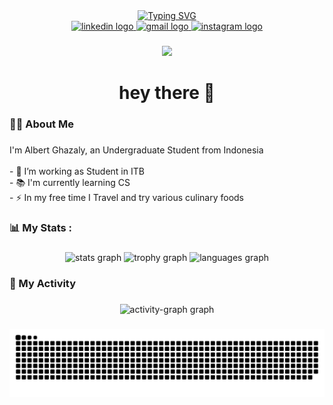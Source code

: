 
<div algin="center" style="text-align: center;">
    <a href="https://git.io/typing-svg">
        <img src="https://readme-typing-svg.demolab.com?font=Fira+Code&pause=1000&random=false&width=435&lines=Albert+Ghazaly" alt="Typing SVG" />
    </a>
</div>

<div align="center">

  <a href="https://www.linkedin.com/in/albert-ghazaly-598567284/" target="_blank">
    <img src="https://img.shields.io/static/v1?message=LinkedIn&logo=linkedin&label=&color=0077B5&logoColor=white&labelColor=&style=for-the-badge" height="25" alt="linkedin logo"  />
  </a>
  <a href="mailto:albertghzly@gmail.com" target="_blank">
    <img src="https://img.shields.io/static/v1?message=Gmail&logo=gmail&label=&color=D14836&logoColor=white&labelColor=&style=for-the-badge" height="25" alt="gmail logo"  />
  </a>
  <a href="https://www.instagram.com/albert.ghzly/" target="_blank">
    <img src="https://img.shields.io/static/v1?message=Instagram&logo=instagram&label=&color=E4405F&logoColor=white&labelColor=&style=for-the-badge" height="25" alt="instagram logo"  />
  </a>
</div>

###

<div align="center">
  <img src="https://visitor-badge.laobi.icu/badge?page_id=AlbertGhazaly.AlbertGhazaly&"  />
</div>

###

<h1 align="center">hey there 👋</h1>

###

<h3 align="left">👩‍💻  About Me</h3>

###

<p align="left">I'm Albert Ghazaly, an Undergraduate Student from Indonesia<br><br>- 🔭 I’m working as Student in ITB<br>- 📚 I'm currently learning CS<br>- ⚡ In my free time I Travel and try various culinary foods</p>

###

<h3 align="left">📊    My Stats :</h3>

###

<div align="center">
  <img src="https://github-readme-stats.vercel.app/api?username=AlbertGhazaly&hide_title=false&hide_rank=false&show_icons=true&include_all_commits=true&count_private=true&disable_animations=false&theme=dracula&locale=en&hide_border=false&order=1" height="200" alt="stats graph"  />
  <img src="https://github-profile-trophy.vercel.app?username=AlbertGhazaly&theme=dracula" height="150" alt="trophy graph"  />
  <img src="https://github-readme-stats.vercel.app/api/top-langs?username=AlbertGhazaly&locale=en&hide_title=false&layout=compact&card_width=320&langs_count=5&theme=dracula&hide_border=false&order=2" height="150" alt="languages graph"  />
</div>

###

<h3 align="left">🏁 My Activity</h3>

###

<div align="center">
  <img src="https://github-readme-activity-graph.vercel.app/graph?username=AlbertGhazaly&radius=16&theme=react&area=true&order=5" height="300" alt="activity-graph graph"  />
</div>

###

<img src="https://raw.githubusercontent.com/AlbertGhazaly/AlbertGhazaly/output/snake.svg" alt="Snake animation" />

###

